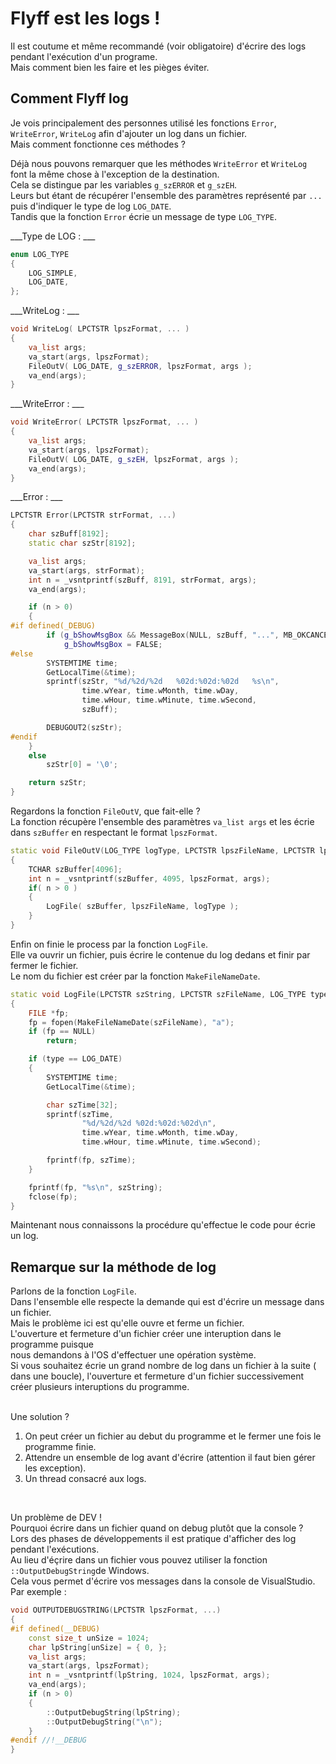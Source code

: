 # Flyff est les logs !

Il est coutume et même recommandé (voir obligatoire) d'écrire des logs pendant l'exécution d'un programe.<br>
Mais comment bien les faire et les pièges éviter.<br>

## Comment Flyff log

Je vois principalement des personnes utilisé les fonctions `Error`, `WriteError`, `WriteLog` afin d'ajouter un log dans un fichier.<br>
Mais comment fonctionne ces méthodes ? <br>

Déjà nous pouvons remarquer que les méthodes `WriteError` et `WriteLog` font la même chose à l'exception de la destination.<br>
Cela se distingue par les variables `g_szERROR` et `g_szEH`.<br>
Leurs but étant de récupérer l'ensemble des paramètres représenté par `...` puis d'indiquer le type de log `LOG_DATE`.<br>
Tandis que la fonction `Error` écrie un message de type `LOG_TYPE`.<br>

___Type de LOG : ___
```cpp
enum LOG_TYPE
{
	LOG_SIMPLE,		
	LOG_DATE,
};
```

___WriteLog : ___
```cpp
void WriteLog( LPCTSTR lpszFormat, ... )
{
	va_list args;
	va_start(args, lpszFormat);
	FileOutV( LOG_DATE, g_szERROR, lpszFormat, args );
	va_end(args);
}
```

___WriteError : ___
```cpp
void WriteError( LPCTSTR lpszFormat, ... )
{
	va_list args;
	va_start(args, lpszFormat);
	FileOutV( LOG_DATE, g_szEH, lpszFormat, args );
	va_end(args);
}
```

___Error : ___
```cpp
LPCTSTR Error(LPCTSTR strFormat, ...)
{
	char szBuff[8192];
	static char szStr[8192];

	va_list args;
	va_start(args, strFormat);
	int n = _vsntprintf(szBuff, 8191, strFormat, args);
	va_end(args);

	if (n > 0)
	{
#if defined(_DEBUG)
		if (g_bShowMsgBox && MessageBox(NULL, szBuff, "...", MB_OKCANCEL) == IDCANCEL)
			g_bShowMsgBox = FALSE;
#else
		SYSTEMTIME time;
		GetLocalTime(&time);
		sprintf(szStr, "%d/%2d/%2d   %02d:%02d:%02d   %s\n",
				time.wYear, time.wMonth, time.wDay,
				time.wHour, time.wMinute, time.wSecond,
				szBuff);

		DEBUGOUT2(szStr);
#endif
	}
	else
		szStr[0] = '\0';

	return szStr;
}
```

Regardons la fonction `FileOutV`, que fait-elle ?<br>
La fonction récupère l'ensemble des paramètres `va_list args` et les écrie dans `szBuffer` en respectant
le format `lpszFormat`.<br>
```cpp
static void FileOutV(LOG_TYPE logType, LPCTSTR lpszFileName, LPCTSTR lpszFormat, va_list args)
{
    TCHAR szBuffer[4096];
    int n = _vsntprintf(szBuffer, 4095, lpszFormat, args);
    if( n > 0 )
    {
        LogFile( szBuffer, lpszFileName, logType );
    }
}
```

Enfin on finie le process par la fonction `LogFile`.<br>
Elle va ouvrir un fichier, puis écrire le contenue du log dedans et finir par fermer le fichier.<br>
Le nom du fichier est créer par la fonction `MakeFileNameDate`.<br>
```cpp
static void LogFile(LPCTSTR szString, LPCTSTR szFileName, LOG_TYPE type)
{
	FILE *fp;
	fp = fopen(MakeFileNameDate(szFileName), "a");
	if (fp == NULL)
		return;

	if (type == LOG_DATE)
	{
		SYSTEMTIME time;
		GetLocalTime(&time);

		char szTime[32];
		sprintf(szTime,
				"%d/%2d/%2d %02d:%02d:%02d\n",
				time.wYear, time.wMonth, time.wDay,
				time.wHour, time.wMinute, time.wSecond);

		fprintf(fp, szTime);
	}

	fprintf(fp, "%s\n", szString);
	fclose(fp);
}
```

Maintenant nous connaissons la procédure qu'effectue le code pour écrie un log.<br>

## Remarque sur la méthode de log
Parlons de la fonction `LogFile`.<br>
Dans l'ensemble elle respecte la demande qui est d'écrire un message dans un fichier.<br>
Mais le problème ici est qu'elle ouvre et ferme un fichier.<br>
L'ouverture et fermeture d'un fichier créer une interuption dans le programme puisque<br>
nous demandons à l'OS d'effectuer une opération système.<br>
Si vous souhaitez écrie un grand nombre de log dans un fichier à la suite ( dans une boucle),
l'ouverture et fermeture d'un fichier successivement créer plusieurs interuptions du programme.<br>
<br>

Une solution ?<br>
1. On peut créer un fichier au debut du programme et le fermer une fois le programme finie.<br>
2. Attendre un ensemble de log avant d'écrire (attention il faut bien gérer les exception).<br>
3. Un thread consacré aux logs.<br>
<br>

Un problème de DEV !<br>
Pourquoi écrire dans un fichier quand on debug plutôt que la console ?<br>
Lors des phases de développements il est pratique d'afficher des log pendant l'exécutions.<br>
Au lieu d'éçrire dans un fichier vous pouvez utiliser la fonction `::OutputDebugString`de Windows.<br>
Cela vous permet d'écrire vos messages dans la console de VisualStudio.<br>
Par exemple :
```cpp
void OUTPUTDEBUGSTRING(LPCTSTR lpszFormat, ...)
{
#if defined(__DEBUG)
	const size_t unSize = 1024;
	char lpString[unSize] = { 0, };
	va_list	args;
	va_start(args, lpszFormat);
	int n = _vsntprintf(lpString, 1024, lpszFormat, args);
	va_end(args);
	if (n > 0)
	{
		::OutputDebugString(lpString);
		::OutputDebugString("\n");
	}
#endif //!__DEBUG
}
```
